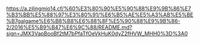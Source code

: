 https://a.zilingmio14.cf/%60%E3%80%90%E5%90%88%E9%9B%86%E7%B3%BB%E5%88%97%E3%80%91/%E6%B5%AE%E5%A3%AB%E5%BE%B7galgame%E6%B8%B8%E6%88%8F%E5%90%88%E9%9B%86-2/2016%E5%B9%B47%E6%9C%88/README.md?sign=JMX3VapBooBf2tM7bPfaTfOeVkHuK0dyZ2fHVW_MHH0%3D%3A0